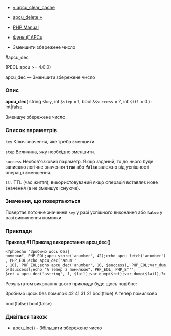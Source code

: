 - [« apcu_clear_cache](function.apcu-clear-cache.md)
- [apcu_delete »](function.apcu-delete.md)

- [PHP Manual](index.md)
- [Функції APCu](ref.apcu.md)
- Зменшити збережене число

#apcu_dec

(PECL apcu \>= 4.0.0)

apcu_dec — Зменшити збережене число

### Опис

**apcu_dec**(
string `$key`,
int `$step` = 1,
bool `&$success` = ?,
int `$ttl` = 0
): int\|false

Зменшує збережене число.

### Список параметрів

`key`
Ключ значення, яке треба зменшити.

`step`
Величина, яку необхідно зменшити.

`success`
Необов'язковий параметр. Якщо заданий, то до нього буде записано логічне
значення **`true`** або **`false`** залежно від успішності операції
зменшення.

`ttl`
TTL (час життя), використовуваний якщо операція вставляє нове значення (а
не зменшує існуюче).

### Значення, що повертаються

Повертає поточне значення `key` у разі успішного виконання або
**`false`** у разі виникнення помилки

### Приклади

**Приклад #1 Приклад використання **apcu_dec()****

`<?phpecho "Зробимо щось без|помилки", PHP_EOL;apcu_store('anumber', 42);echo apcu_fetch('anumber'), PHP_EOL;echo apcu_dec('anum'' , 10), PHP_EOL;echo apcu_dec('anumber', 10, $success), PHP_EOL;var_dump($success);echo "А тепер з помилкою", PHP_EOL, PHP_E'''; $ret = apcu_dec('astring', 1, $fail);var_dump($ret);var_dump($fail);?> `

Результатом виконання цього прикладу буде щось подібне:

Зробимо щось без помилок
42
41
31
21
bool(true)
А тепер помилково

bool(false)
bool(false)

### Дивіться також

- [apcu_inc()](function.apcu-inc.md) - Збільшити збережене число
